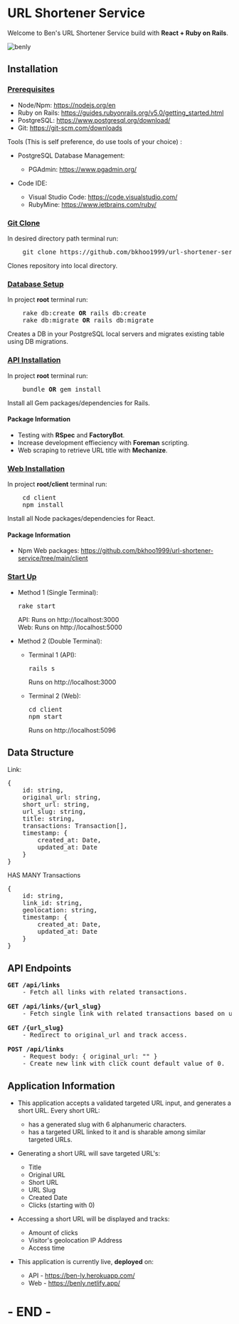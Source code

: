 # URL Shortener Service
<p>Welcome to Ben's URL Shortener Service build with <b>React + Ruby on Rails</b>.</p>

![benly](https://github.com/bkhoo1999/url-shortener-service/assets/69798823/969994a1-cca6-42c6-90f8-a1ca775ff3d3)

## Installation

### <u>Prerequisites</u>
* Node/Npm: https://nodejs.org/en
* Ruby on Rails: https://guides.rubyonrails.org/v5.0/getting_started.html
* PostgreSQL: https://www.postgresql.org/download/
* Git: https://git-scm.com/downloads

Tools (This is self preference, do use tools of your choice) :
* PostgreSQL Database Management:
    * PGAdmin: https://www.pgadmin.org/
    
* Code IDE:
    * Visual Studio Code: https://code.visualstudio.com/
    * RubyMine: https://www.jetbrains.com/ruby/ 
    
### <u>Git Clone</u>
<p>In desired directory path terminal run:</p>
<pre>
    git clone https://github.com/bkhoo1999/url-shortener-service.git
</pre>
<p>Clones repository into local directory.</p>

### <u>Database Setup</u>
<p>In project <b>root</b> terminal run:</p>
<pre>
    rake db:create <b>OR</b> rails db:create
    rake db:migrate <b>OR</b> rails db:migrate
</pre>
<p>Creates a DB in your PostgreSQL local servers and migrates existing table using DB migrations.</p>

### <u>API Installation</u>
<p>In project <b>root</b> terminal run:</p>
<pre>
    bundle <b>OR</b> gem install
</pre>
<p>Install all Gem packages/dependencies for Rails.</p>

#### Package Information

* Testing with <b>RSpec</b> and <b>FactoryBot</b>.
* Increase development effieciency with <b>Foreman</b> scripting.
* Web scraping to retrieve URL title with <b>Mechanize</b>.

### <u>Web Installation</u>
<p>In project <b>root/client</b> terminal run:</p>
<pre>
    cd client
    npm install
</pre>
<p>Install all Node packages/dependencies for React.</p>

#### Package Information

* Npm Web packages: https://github.com/bkhoo1999/url-shortener-service/tree/main/client

### <u>Start Up</u>
* Method 1 (Single Terminal):

    <pre>rake start</pre>
    API: Runs on http://localhost:3000<br/>
    Web: Runs on http://localhost:5000
* Method 2 (Double Terminal):
    * Terminal 1 (API):
    
        <pre>rails s</pre>
        Runs on http://localhost:3000
        
    * Terminal 2 (Web):
    
        <pre>cd client<br/>npm start</pre>
        Runs on http://localhost:5096
        
## Data Structure
<p>Link:<p>
<pre>
{
    id: string,
    original_url: string,
    short_url: string,
    url_slug: string,
    title: string,
    transactions: Transaction[],
    timestamp: {
        created_at: Date,
        updated_at: Date
    }
}
</pre>

<p>HAS MANY Transactions<p>
<pre>
{
    id: string,
    link_id: string,
    geolocation: string,
    timestamp: {
        created_at: Date,
        updated_at: Date
    }
}
</pre>

## API Endpoints
<pre>
<b>GET /api/links</b>
    - Fetch all links with related transactions.
    
<b>GET /api/links/{url_slug}</b>
    - Fetch single link with related transactions based on url_slug param.
    
<b>GET /{url_slug}</b>
    - Redirect to original_url and track access.
    
<b>POST /api/links</b>
    - Request body: { original_url: "" }
    - Create new link with click count default value of 0.
</pre>

## Application Information
* This application accepts a validated targeted URL input, and generates a short URL. Every short URL:
    * has a generated slug with 6 alphanumeric characters.
    * has a targeted URL linked to it and is sharable among similar targeted URLs. 

* Generating a short URL will save targeted URL's:
    * Title
    * Original URL
    * Short URL
    * URL Slug
    * Created Date
    * Clicks (starting with 0)

* Accessing a short URL will be displayed and tracks:
    * Amount of clicks
    * Visitor's geolocation IP Address
    * Access time

* This application is currently live, <b>deployed</b> on:
    * API - https://ben-ly.herokuapp.com/
    * Web - https://benly.netlify.app/
    
# - END -